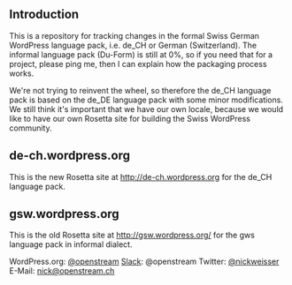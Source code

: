 Introduction
------------
This is a repository for tracking changes in the formal Swiss German WordPress language pack, i.e. de_CH or German (Switzerland). The informal language pack (Du-Form) is still at 0%, so if you need that for a project, please ping me, then I can explain how the packaging process works.

We're not trying to reinvent the wheel, so therefore the de_CH language pack is based on the de_DE language pack with some minor modifications. We still think it's important that we have our own locale, because we would like to have our own Rosetta site for building the Swiss WordPress community.

de-ch.wordpress.org
-------------------
This is the new Rosetta site at http://de-ch.wordpress.org for the de_CH language pack.

gsw.wordpress.org
-----------------
This is the old Rosetta site at http://gsw.wordpress.org/ for the gws language pack in informal dialect.

WordPress.org: <a href="https://profiles.wordpress.org/openstream">@openstream</a>
<a href="https://wordpress.slack.com/">Slack</a>: @openstream
Twitter: <a href="https://twitter.com/nickweisser">@nickweisser</a>
E-Mail: nick@openstream.ch
